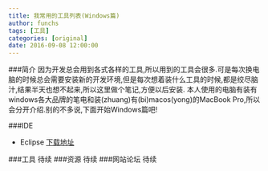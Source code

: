 ```yaml
---
title: 我常用的工具列表(Windows篇)
author: funchs
tags: [工具]
categories: [original]
date: 2016-09-08 12:00:00
---
```


###简介
因为开发总会用到各式各样的工具,所以用到的工具会很多.可是每次换电脑的时候总会需要安装新的开发环境,但是每次想着装什么工具的时候,都是绞尽脑汁,结果半天也想不起来,所以这里做个笔记,方便以后安装.
本人使用的电脑有装有windows各大品牌的笔电和装(zhuang)有(bi)macos(yong)的MacBook Pro,所以会分开介绍.别的不多说,下面开始Windows篇吧!

###IDE
- Eclipse [下载地址](https://www.eclipse.org/downloads/)
		
###工具
待续
###资源
待续
###网站论坛
待续
